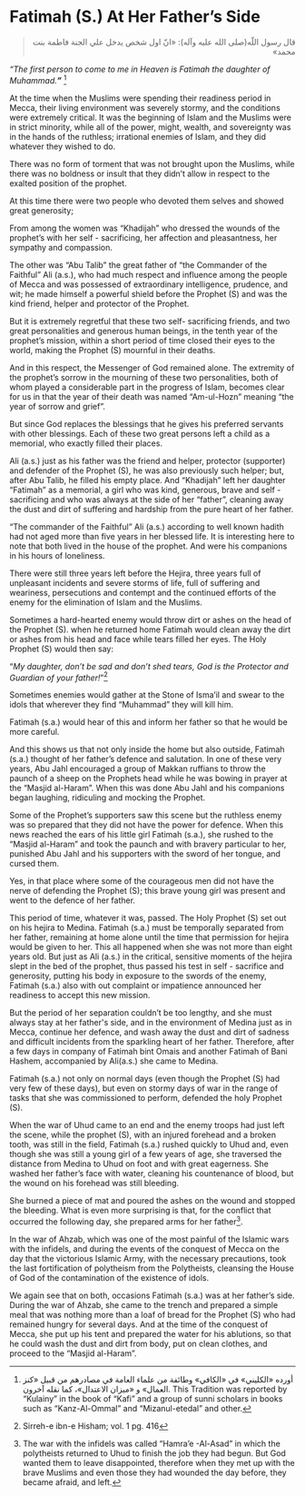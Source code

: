 Fatimah (S.) At Her Father’s Side
=================================

<blockquote dir="rtl">
  <p>
قال رسول اللّه(صلى الله عليه وآله): «انّ اول شخص يدخل علي الجنة فاطمة
بنت محمد»
  </p>
</blockquote>

*“The first person to come to me in Heaven is Fatimah the daughter of
Muhammad.**”*** [^1]

At the time when the Muslims were spending their readiness period in
Mecca, their living environment was severely stormy, and the conditions
were extremely critical.
It was the beginning of Islam and the Muslims were in strict minority,
while all of the power, might, wealth, and sovereignty was in the hands
of the ruthless; irrational enemies of Islam, and they did whatever they
wished to do.

There was no form of torment that was not brought upon the Muslims,
while there was no boldness or insult that they didn’t allow in respect
to the exalted position of the prophet.

At this time there were two people who devoted them selves and showed
great generosity;

From among the women was “Khadijah” who dressed the wounds of the
prophet’s with her self - sacrificing, her affection and pleasantness,
her sympathy and compassion.

The other was “Abu Talib” the great father of “the Commander of the
Faithful” Ali (a.s.), who had much respect and influence among the
people of Mecca and was possessed of extraordinary intelligence,
prudence, and wit; he made himself a powerful shield before the Prophet
(S) and was the kind friend, helper and protector of the Prophet.

But it is extremely regretful that these two self- sacrificing friends,
and two great personalities and generous human beings, in the tenth year
of the prophet’s mission, within a short period of time closed their
eyes to the world, making the Prophet (S) mournful in their deaths.

And in this respect, the Messenger of God remained alone. The extremity
of the prophet’s sorrow in the mourning of these two personalities, both
of whom played a considerable part in the progress of Islam, becomes
clear for us in that the year of their death was named “Am-ul-Hozn”
meaning “the year of sorrow and grief”.

But since God replaces the blessings that he gives his preferred
servants with other blessings. Each of these two great persons left a
child as a memorial, who exactly filled their places.

Ali (a.s.) just as his father was the friend and helper, protector
(supporter) and defender of the Prophet (S), he was also previously such
helper; but, after Abu Talib, he filled his empty place.
And “Khadijah” left her daughter “Fatimah” as a memorial, a girl who
was kind, generous, brave and self - sacrificing and who was always at
the side of her “father”, cleaning away the dust and dirt of suffering
and hardship from the pure heart of her father.

“The commander of the Faithful” Ali (a.s.) according to well known
hadith had not aged more than five years in her blessed life. It is
interesting here to note that both lived in the house of the prophet.
And were his companions in his hours of loneliness.

There were still three years left before the Hejira, three years full of
unpleasant incidents and severe storms of life, full of suffering and
weariness, persecutions and contempt and the continued efforts of the
enemy for the elimination of Islam and the Muslims.

Sometimes a hard-hearted enemy would throw dirt or ashes on the head of
the Prophet (S). when he returned home Fatimah would clean away the dirt
or ashes from his head and face while tears filled her eyes. The Holy
Prophet (S) would then say:

“*My daughter, don’t be sad and don’t shed tears, God is the Protector
and Guardian of your* *father!*”[^2]

Sometimes enemies would gather at the Stone of Isma’il and swear to the
idols that wherever they find “Muhammad” they will kill him.

Fatimah (s.a.) would hear of this and inform her father so that he would
be more careful.

And this shows us that not only inside the home but also outside,
Fatimah (s.a.) thought of her father’s defence and salutation.
In one of these very years, Abu Jahl encouraged a group of Makkan
ruffians to throw the paunch of a sheep on the Prophets head while he
was bowing in prayer at the “Masjid al-Haram”. When this was done Abu
Jahl and his companions began laughing, ridiculing and mocking the
Prophet.

Some of the Prophet’s supporters saw this scene but the ruthless enemy
was so prepared that they did not have the power for defence. When this
news reached the ears of his little girl Fatimah (s.a.), she rushed to
the “Masjid al-Haram” and took the paunch and with bravery particular to
her, punished Abu Jahl and his supporters with the sword of her tongue,
and cursed them.

Yes, in that place where some of the courageous men did not have the
nerve of defending the Prophet (S); this brave young girl was present
and went to the defence of her father.

This period of time, whatever it was, passed. The Holy Prophet (S) set
out on his hejira to Medina. Fatimah (s.a.) must be temporally separated
from her father, remaining at home alone until the time that permission
for hejira would be given to her. This all happened when she was not
more than eight years old. But just as Ali (a.s.) in the critical,
sensitive moments of the hejira slept in the bed of the prophet, thus
passed his test in self - sacrifice and generosity, putting his body in
exposure to the swords of the enemy, Fatimah (s.a.) also with out
complaint or impatience announced her readiness to accept this new
mission.

But the period of her separation couldn’t be too lengthy, and she must
always stay at her father's side, and in the environment of Medina just
as in Mecca, continue her defence, and wash away the dust and dirt of
sadness and difficult incidents from the sparkling heart of her father.
Therefore, after a few days in company of Fatimah bint Omais and another
Fatimah of Bani Hashem, accompanied by Ali(a.s.) she came to Medina.

Fatimah (s.a.) not only on normal days (even though the Prophet (S) had
very few of these days), but even on stormy days of war in the range of
tasks that she was commissioned to perform, defended the holy Prophet
(S).

When the war of Uhud came to an end and the enemy troops had just left
the scene, while the prophet (S), with an injured forehead and a broken
tooth, was still in the field, Fatimah (s.a.) rushed quickly to Uhud
and, even though she was still a young girl of a few years of age, she
traversed the distance from Medina to Uhud on foot and with great
eagerness. She washed her father’s face with water, cleaning his
countenance of blood, but the wound on his forehead was still bleeding.

She burned a piece of mat and poured the ashes on the wound and stopped
the bleeding. What is even more surprising is that, for the conflict
that occurred the following day, she prepared arms for her father[^3].

In the war of Ahzab, which was one of the most painful of the Islamic
wars with the infidels, and during the events of the conquest of Mecca
on the day that the victorious Islamic Army, with the necessary
precautions, took the last fortification of polytheism from the
Polytheists, cleansing the House of God of the contamination of the
existence of idols.

We again see that on both, occasions Fatimah (s.a.) was at her father’s
side. During the war of Ahzab, she came to the trench and prepared a
simple meal that was nothing more than a loaf of bread for the Prophet
(S) who had remained hungry for several days. And at the time of the
conquest of Mecca, she put up his tent and prepared the water for his
ablutions, so that he could wash the dust and dirt from body, put on
clean clothes, and proceed to the “Masjid al-Haram”.

[^1]: أورده «الكليني» في «الكافي» وطائفة من علماء العامة في مصادرهم من
قبيل «كنز العمال» و «ميزان الاعتدال»، كما نقله آخرون. This Tradition was
reported by “Kulainy” in the book of “Kafi” and a group of sunni
scholars in books such as “Kanz-Al-Ommal” and “Mizanul-etedal” and
other.

[^2]: Sirreh-e ibn-e Hisham; vol. 1 pg. 416

[^3]: The war with the infidels was called “Hamra’e -Al-Asad” in which
the polytheists returned to Uhud to finish the job they had begun. But
God wanted them to leave disappointed, therefore when they met up with
the brave Muslims and even those they had wounded the day before, they
became afraid, and left.


